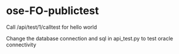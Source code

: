 # ose-FO-publictest

Call /api/test/1/calltest for hello world

Change the database connection and sql in api_test.py to test oracle connectivity